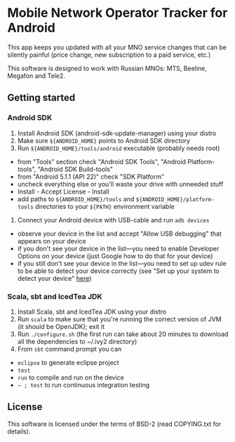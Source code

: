 Mobile Network Operator Tracker for Android
==============

This app keeps you updated with all your MNO service changes that can be silently painful (price change, new subscription to a paid service, etc.)

This software is designed to work with Russian MNOs: MTS, Beeline, Megafon and Tele2.

Getting started
----
### Android SDK
1. Install Android SDK (android-sdk-update-manager) using your distro
1. Make sure `${ANDROID_HOME}` points to Android SDK directory
1. Run `${ANDROID_HOME}/tools/android` executable (probably needs root)
  * from "Tools" section check "Android SDK Tools", "Android Platform-tools", "Android SDK Build-tools"
  * from "Android 5.1.1 (API 22)" check "SDK Platform"
  * uncheck everything else or you'll waste your drive with unneeded stuff
  * Install - Accept License - Install
  * add paths to `${ANDROID_HOME}/tools` and `${ANDROID_HOME}/platform-tools` directories to your `${PATH}` environment variable
1. Connect your Android device with USB-cable and run `adb devices`
  * observe your device in the list and accept "Allow USB debugging" that appears on your device
  * if you don't see your device in the list—you need to enable Developer Options on your device (just Google how to do that for your device)
  * if you still don't see your device in the list—you need to set up udev rule to be able to detect your device correctly (see "Set up your system to detect your device" [here](https://developer.android.com/tools/device.html#setting-up))

### Scala, sbt and IcedTea JDK
1. Install Scala, sbt and IcedTea JDK using your distro
1. Run `scala` to make sure that you're running the correct version of JVM (it should be OpenJDK); exit it
1. Run `./configure.sh` (the first run can take about 20 minutes to download all the dependencies to ~/.ivy2 directory)
1. From `sbt` command prompt you can
  * `eclipse` to generate eclipse project
  * `test`
  * `run` to compile and run on the device
  * `~ ; test` to run continuous integration testing

License
----
This software is licensed under the terms of BSD-2 (read COPYING.txt for details).
